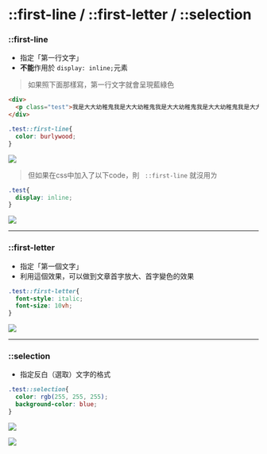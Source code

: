 # ::first-line / ::first-letter / ::selection

### ::first-line
* 指定「第一行文字」
* **不能**作用於 ``` display: inline; ```元素

> 如果照下面那樣寫，第一行文字就會呈現藍綠色

```html
<div>
  <p class="test">我是大大幼稚鬼我是大大幼稚鬼我是大大幼稚鬼我是大大幼稚鬼我是大大幼稚鬼我是大大幼稚鬼我是大大幼稚鬼我是大大幼稚鬼我是大大幼稚鬼我是大大幼稚鬼我是大大幼稚鬼我是大大幼稚鬼我是大大幼稚鬼我是大大幼稚鬼我是大大幼稚鬼我是大大幼稚鬼</p>
</div>
```

```scss
.test::first-line{
  color: burlywood;
}
```
![](https://i.imgur.com/5LOYDRb.png)
<br>

> 但如果在css中加入了以下code，則 ```  ::first-line ``` 就沒用ㄌ

```scss
.test{
  display: inline;
}
```
![](https://i.imgur.com/TElmc6B.png)

---

### ::first-letter
* 指定「第一個文字」
* 利用這個效果，可以做到文章首字放大、首字變色的效果

```scss
.test::first-letter{
  font-style: italic;
  font-size: 10vh;
}
```
![](https://i.imgur.com/9NAqtdH.png)

---

### ::selection
* 指定反白（選取）文字的格式

```scss
.test::selection{
  color: rgb(255, 255, 255);
  background-color: blue;
}
```

![](https://i.imgur.com/G7dvTDY.png)
<br>

![](https://i.imgur.com/LGasBCa.png)